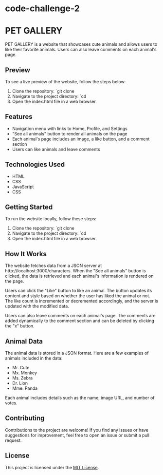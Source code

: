 # code-challenge-2
# PET GALLERY

PET GALLERY is a website that showcases cute animals and allows users to like their favorite animals. Users can also leave comments on each animal's page.

## Preview

To see a live preview of the website, follow the steps below:

1. Clone the repository: `git clone 
2. Navigate to the project directory: `cd 
3. Open the index.html file in a web browser.

## Features

- Navigation menu with links to Home, Profile, and Settings
- "See all animals" button to render all animals on the page
- Each animal's page includes an image, a like button, and a comment section
- Users can like animals and leave comments

## Technologies Used

- HTML
- CSS
- JavaScript
- CSS

## Getting Started

To run the website locally, follow these steps:

1. Clone the repository: `git clone 
2. Navigate to the project directory: `cd 
3. Open the index.html file in a web browser.

## How It Works

The website fetches data from a JSON server at http://localhost:3000/characters. When the "See all animals" button is clicked, the data is retrieved and each animal's information is rendered on the page.

Users can click the "Like" button to like an animal. The button updates its content and style based on whether the user has liked the animal or not. The like count is incremented or decremented accordingly, and the server is updated with the modified data.

Users can also leave comments on each animal's page. The comments are added dynamically to the comment section and can be deleted by clicking the "x" button.

## Animal Data

The animal data is stored in a JSON format. Here are a few examples of animals included in the data:

- Mr. Cute
- Mx. Monkey
- Ms. Zebra
- Dr. Lion
- Mme. Panda

Each animal includes details such as the name, image URL, and number of votes.

## Contributing

Contributions to the project are welcome! If you find any issues or have suggestions for improvement, feel free to open an issue or submit a pull request.

## License

This project is licensed under the [MIT License](LICENSE).
